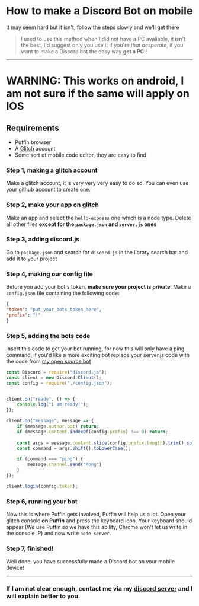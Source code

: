 # How to make a Discord Bot on mobile

It may seem hard but it isn't, follow the steps slowly and we'll get there 

> I used to use this method when I did not have a PC avaliable, it isn't the best, I'd suggest only you use it if you're *that desperate*, if you want to make a Discord bot the easy way **get a PC**!!

---
# WARNING: This works on android, I am not sure if the same will apply on IOS


## Requirements 
* Puffin browser
* A [Glitch](https://glitch.com) account
* Some sort of mobile code editor, they are easy to find

### Step 1, making a glitch account
Make a glitch account, it is very very very easy to do so. You can even use your github account to create one.

### Step 2, make your app on glitch
Make an app and select the `hello-express` one which is a node type. Delete all other files **except for the `package.json` and `server.js` ones**

### Step 3, adding discord.js
Go to `package.json` and search for `discord.js` in the library search bar  and add it to your project

### Step 4, making our config file
Before you add your bot's token, **make sure your project is private**. Make a `config.json` file containing the following code:

```json
{
"token": "put_your_bots_token_here",
"prefix": "!"
}
```

### Step 5, adding the bots code
Insert this code to get your bot running, for now this will only have a ping command, if you'd like a more exciting bot replace your server.js code with the code from [my open source bot](https://github.com/fifthsonofole/discord.js-moderation-bot)

```js
const Discord = require("discord.js");
const client = new Discord.Client();
const config = require("./config.json");


client.on("ready", () => {
    console.log("I am ready!");
});

client.on("message", message => {
    if (message.author.bot) return;  
    if (message.content.indexOf(config.prefix) !== 0) return;
    
    const args = message.content.slice(config.prefix.length).trim().split(/ +/g);
    const command = args.shift().toLowerCase();

    if (command === "ping") {
        message.channel.send("Pong")
    }
});

client.login(config.token);
```

### Step 6, running your bot
Now this is where Puffin gets involved, Puffin will help us a lot. Open your glitch console **on Puffin** and press the keyboard icon. Your keyboard should appear (We use Puffin so we have this ability, Chrome won't let us write in the console :P) and now write `node server`.

### Step 7, finished!
Well done, you have successfully made a Discord bot on your mobile device!


---

### If I am not clear enough, contact me via my [discord server](https://discord.gg/t2nV9kBnch) and I will explain better to you.

